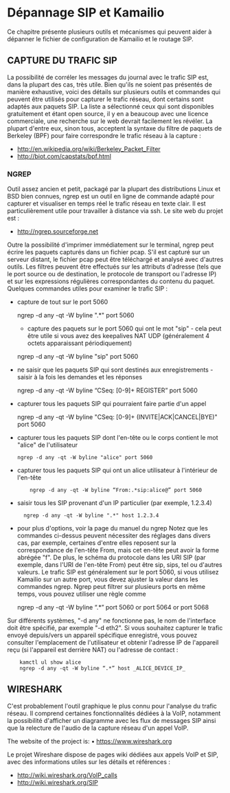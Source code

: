 # Dépannage SIP et Kamailio 

Ce chapitre présente plusieurs outils et mécanismes qui peuvent aider à dépanner le fichier de configuration de Kamailio et le routage SIP.

## CAPTURE DU TRAFIC SIP

La possibilité de corréler les messages du journal avec le trafic SIP est, dans la plupart des cas, très utile. Bien qu'ils ne soient pas présentés de manière exhaustive, voici des détails sur plusieurs outils et commandes qui peuvent être utilisés pour capturer le trafic réseau, dont certains sont adaptés aux paquets SIP.
La liste a sélectionné ceux qui sont disponibles gratuitement et étant open source, il y en a beaucoup avec une licence commerciale, une recherche sur le web devrait facilement les révéler.
La plupart d'entre eux, sinon tous, acceptent la syntaxe du filtre de paquets de Berkeley (BPF) pour faire correspondre le trafic réseau à la capture :

- http://en.wikipedia.org/wiki/Berkeley_Packet_Filter 
- http://biot.com/capstats/bpf.html

### NGREP

Outil assez ancien et petit, packagé par la plupart des distributions Linux et BSD bien connues, ngrep est un outil en ligne de commande adapté pour capturer et visualiser en temps réel le trafic réseau en texte clair. Il est particulièrement utile pour travailler à distance via ssh.
Le site web du projet est :

- http://ngrep.sourceforge.net

Outre la possibilité d'imprimer immédiatement sur le terminal, ngrep peut écrire les paquets capturés dans un fichier pcap. S'il est capturé sur un serveur distant, le fichier pcap peut être téléchargé et analysé avec d'autres outils. Les filtres peuvent être effectués sur les attributs d'adresse (tels que le port source ou de destination, le protocole de transport ou l'adresse IP) et sur les expressions régulières correspondantes du contenu du paquet.
Quelques commandes utiles pour examiner le trafic SIP : 
- capture de tout sur le port 5060


    ngrep -d any -qt -W byline ".*" port 5060
    
    - capture des paquets sur le port 5060 qui ont le mot "sip" - cela peut être utile si vous avez des keepalives NAT UDP (généralement 4 octets apparaissant périodiquement)

    ngrep -d any -qt -W byline "sip" port 5060
    
 - ne saisir que les paquets SIP qui sont destinés aux enregistrements - saisir à la fois les demandes et les réponses
 
      ngrep -d any -qt -W byline “CSeq: [0-9]+ REGISTER” port 5060
      
- capturer tous les paquets SIP qui pourraient faire partie d'un appel

    ngrep -d any -qt -W byline "CSeq: [0-9]+ (INVITE|ACK|CANCEL|BYE)" port 5060
    
- capturer tous les paquets SIP dont l'en-tête ou le corps contient le mot "alice" de l'utilisateur

      ngrep -d any -qt -W byline "alice" port 5060
      
- capturer tous les paquets SIP qui ont un alice utilisateur à l'intérieur de l'en-tête

          ngrep -d any -qt -W byline “From:.*sip:alice@” port 5060
          
- saisir tous les SIP provenant d'un IP particulier (par exemple, 1.2.3.4)
    
        ngrep -d any -qt -W byline ".*" host 1.2.3.4

- pour plus d'options, voir la page du manuel du ngrep
Notez que les commandes ci-dessus peuvent nécessiter des réglages dans divers cas, par exemple, certaines d'entre elles reposent sur la correspondance de l'en-tête From, mais cet en-tête peut avoir la forme abrégée "f". De plus, le schéma du protocole dans les URI SIP (par exemple, dans l'URI de l'en-tête From) peut être sip, sips, tel ou d'autres valeurs.
Le trafic SIP est généralement sur le port 5060, si vous utilisez Kamailio sur un autre port, vous devez ajuster la valeur dans les commandes ngrep. Ngrep peut filtrer sur plusieurs ports en même temps, vous pouvez utiliser une règle comme

    ngrep -d any -qt -W byline “.*” port 5060 or port 5064 or port 5068
    
Sur différents systèmes, "-d any" ne fonctionne pas, le nom de l'interface doit être spécifié, par exemple "-d eth2".
Si vous souhaitez capturer le trafic envoyé depuis/vers un appareil spécifique enregistré, vous pouvez consulter l'emplacement de l'utilisateur et obtenir l'adresse IP de l'appareil reçu (si l'appareil est derrière NAT) ou l'adresse de contact :

        kamctl ul show alice
        ngrep -d any -qt -W byline “.*” host _ALICE_DEVICE_IP_


 
## WIRESHARK

C'est probablement l'outil graphique le plus connu pour l'analyse du trafic réseau. Il comprend certaines fonctionnalités dédiées à la VoIP, notamment la possibilité d'afficher un diagramme avec les flux de messages SIP ainsi que la relecture de l'audio de la capture réseau d'un appel VoIP.

The website of the project is:
• https://www.wireshark.org

Le projet Wireshare dispose de pages wiki dédiées aux appels VoIP et SIP, avec des informations utiles sur les
détails et références :

- http://wiki.wireshark.org/VoIP_calls
- http://wiki.wireshark.org/SIP













      
 
    
